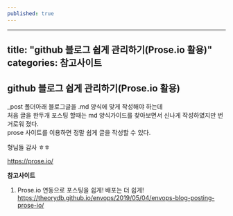 ```yaml
---
published: true
---
```

---
title: "github 블로그 쉽게 관리하기(Prose.io 활용)"
categories: 참고사이트
---

## github 블로그 쉽게 관리하기(Prose.io 활용)

_post 폴더아래 블로그글을 .md 양식에 맞게 작성해야 하는데  
처음 글을 한두개 포스팅 할때는 md 양식가이드를 찾아보면서 신나게 작성하였지만 번거로워 졌다.  
prose 사이트를 이용하면 정말 쉽게 글을 작성할 수 있다.

형님들 감사 ㅎㅎ  
	
<https://prose.io/>
	
	
__참고사이트__
1. Prose.io 연동으로 포스팅을 쉽게! 배포는 더 쉽게!
	<https://theorydb.github.io/envops/2019/05/04/envops-blog-posting-prose-io/>
